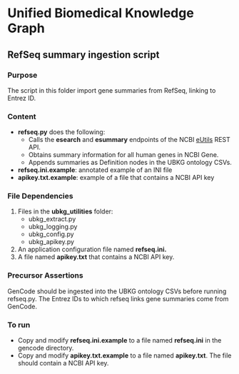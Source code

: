 # Unified Biomedical Knowledge Graph
## RefSeq summary ingestion script

### Purpose
The script in this folder import gene summaries from RefSeq, linking to Entrez ID.

### Content
- **refseq.py** does the following:
   - Calls the **esearch** and **esummary** endpoints of the NCBI [eUtils](https://www.ncbi.nlm.nih.gov/books/NBK25497/) REST API.
   - Obtains summary information for all human genes in NCBI Gene.
   - Appends summaries as Definition nodes in the UBKG ontology CSVs.
-  **refseq.ini.example**: annotated example of an INI file
-  **apikey.txt.example**: example of a file that contains a NCBI API key

### File Dependencies
1. Files in the **ubkg_utilities** folder:
   - ubkg_extract.py
   - ubkg_logging.py
   - ubkg_config.py
   - ubkg_apikey.py
2. An application configuration file named **refseq.ini.**
3. A file named **apikey.txt** that contains a NCBI API key.

### Precursor Assertions
GenCode should be ingested into the UBKG ontology CSVs before running refseq.py.
The Entrez IDs to which refseq links gene summaries come from GenCode.

### To run
- Copy and modify **refseq.ini.example** to a file named **refseq.ini** in the gencode directory.
- Copy and modify **apikey.txt.example** to a file named **apikey.txt**. The file should contain a NCBI API key.

